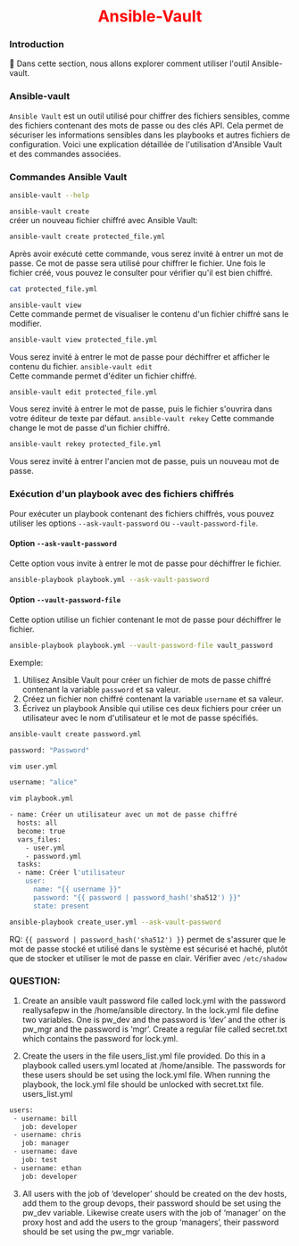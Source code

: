 <h1 align="center" style="color: red;">Ansible-Vault</h1>

### Introduction
👋 Dans cette section, nous allons explorer comment utiliser l'outil Ansible-vault.
### Ansible-vault
`Ansible Vault` est un outil utilisé pour chiffrer des fichiers sensibles, comme des fichiers contenant des mots de passe ou des clés API. Cela permet de sécuriser les informations sensibles dans les playbooks et autres fichiers de configuration. Voici une explication détaillée de l'utilisation d'Ansible Vault et des commandes associées.
### Commandes Ansible Vault
```bash
ansible-vault --help
```
`ansible-vault create`  
créer un nouveau fichier chiffré avec Ansible Vault:
```bash
ansible-vault create protected_file.yml
```
Après avoir exécuté cette commande, vous serez invité à entrer un mot de passe. Ce mot de passe sera utilisé pour chiffrer le fichier. Une fois le fichier créé, vous pouvez le consulter pour vérifier qu'il est bien chiffré.
```bash
cat protected_file.yml
```
`ansible-vault view`  
Cette commande permet de visualiser le contenu d'un fichier chiffré sans le modifier.
```bash
ansible-vault view protected_file.yml
```
Vous serez invité à entrer le mot de passe pour déchiffrer et afficher le contenu du fichier.
`ansible-vault edit`  
Cette commande permet d'éditer un fichier chiffré.
```bash
ansible-vault edit protected_file.yml
```
Vous serez invité à entrer le mot de passe, puis le fichier s'ouvrira dans votre éditeur de texte par défaut.
`ansible-vault rekey` 
Cette commande change le mot de passe d'un fichier chiffré.
```bash
ansible-vault rekey protected_file.yml
```
Vous serez invité à entrer l'ancien mot de passe, puis un nouveau mot de passe.
### Exécution d'un playbook avec des fichiers chiffrés
Pour exécuter un playbook contenant des fichiers chiffrés, vous pouvez utiliser les options `--ask-vault-password` ou `--vault-password-file`.
#### Option `--ask-vault-password`
Cette option vous invite à entrer le mot de passe pour déchiffrer le fichier.
```bash
ansible-playbook playbook.yml --ask-vault-password
```
#### Option `--vault-password-file`
Cette option utilise un fichier contenant le mot de passe pour déchiffrer le fichier.
```bash
ansible-playbook playbook.yml --vault-password-file vault_password
```
Exemple:
1. Utilisez Ansible Vault pour créer un fichier de mots de passe chiffré contenant la variable `password` et sa valeur.
2. Créez un fichier non chiffré contenant la variable `username` et sa valeur.
3. Écrivez un playbook Ansible qui utilise ces deux fichiers pour créer un utilisateur avec le nom d'utilisateur et le mot de passe spécifiés.

```bash
ansible-vault create password.yml

```

```bash
password: "Password"

```
```bash
vim user.yml
```
```bash
username: "alice"

```
```bash
vim playbook.yml
```

```bash
- name: Créer un utilisateur avec un mot de passe chiffré
  hosts: all
  become: true
  vars_files:
    - user.yml
    - password.yml
  tasks:
  - name: Créer l'utilisateur
    user:
      name: "{{ username }}"
      password: "{{ password | password_hash('sha512') }}"
      state: present

```
```bash
ansible-playbook create_user.yml --ask-vault-password

```
RQ: `{{ password | password_hash('sha512') }}` permet de s'assurer que le mot de passe stocké et utilisé dans le système est sécurisé et haché, plutôt que de stocker et utiliser le mot de passe en clair. 
Vérifier avec `/etc/shadow`
### QUESTION:
1. Create an ansible vault password file called lock.yml with the password reallysafepw in the /home/ansible directory. In the lock.yml file define two variables. One is pw_dev and the password is ‘dev’ and the other is pw_mgr and the password is ‘mgr’. Create a regular file called secret.txt which contains the password for lock.yml.

2. Create the users in the file users_list.yml file provided. Do this in a playbook called users.yml located at /home/ansible. The passwords for these users should be set using the lock.yml file. When running the playbook, the lock.yml file should be unlocked with secret.txt file.
users_list.yml
```bash
users:
 - username: bill
   job: developer
 - username: chris
   job: manager
 - username: dave
   job: test
 - username: ethan
   job: developer  
```
3. All users with the job of ‘developer’ should be created on the dev hosts, add them to the group devops, their password should be set using the pw_dev variable. Likewise create users with the job of ‘manager’ on the proxy host and add the users to the group ‘managers’, their password should be set using the pw_mgr variable.